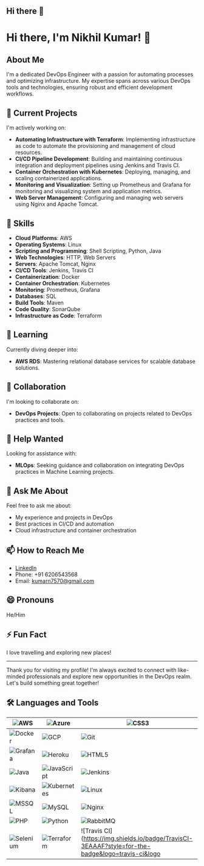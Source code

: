 ## Hi there 👋

<!--
**Nick1200000/Nick1200000** is a ✨ _special_ ✨ repository because its `README.md` (this file) appears on your GitHub profile.

Here are some ideas to get you started:



- 🔭 I’m currently working on AWS, TERRAFORM, JENKINS, DOCKER , KUBERNETES
- 🌱 I’m currently learning AWS RDS
- 👯 I’m looking to collaborate on DEVOPS
- 🤔 I’m looking for help with MLOPS
- 💬 Ask me about Myself
- 📫 How to reach me: www.linkedin.com/in/nikhil-kumar-4bbb7a216
- 😄 Pronouns: He/Him
- ⚡ Fun fact: Travelling


# Hi there, I'm Nikhil Kumar! 👋

## About Me
I'm a dedicated DevOps Engineer with a passion for automating processes and optimizing infrastructure. My expertise spans across various DevOps tools and technologies, ensuring robust and efficient development workflows.

## 🔭 Current Projects
I'm actively working on:
- **AWS**: Designing and managing scalable and secure cloud infrastructure.
- **Linux**: Leveraging the power of Linux for development and deployment environments.
- **Shell Scripting**: Automating routine tasks and managing server configurations.
- **Python**: Writing automation scripts and tools.
- **Java**: Developing and deploying Java applications.
- **Web Servers**: Configuring and managing web servers.
- **HTTP**: Understanding and utilizing HTTP protocols for web communication.
- **Apache Tomcat**: Deploying and managing Java-based web applications.
- **Nginx**: Implementing Nginx for reverse proxy, load balancing, and serving static content.
- **Jenkins**: Creating and maintaining CI/CD pipelines for automated build, test, and deployment.
- **Docker**: Containerizing applications for consistent and scalable deployments.
- **Kubernetes**: Orchestrating containerized applications for high availability and resilience.
- **Travis CI**: Implementing CI/CD pipelines with Travis CI.
- **Prometheus**: Monitoring system and application metrics.
- **Grafana**: Visualizing monitoring data for actionable insights.
- **SQL**: Managing and querying relational databases.
- **Maven**: Building and managing Java project dependencies.
- **SonarQube**: Ensuring code quality and security through continuous inspection.
- **Terraform**: Defining infrastructure as code for consistent and reproducible environments.

## 🌱 Learning
Currently diving deeper into:
- **AWS RDS**: Mastering relational database services for scalable database solutions.

## 👯 Collaboration
I'm looking to collaborate on:
- **DevOps Projects**: Open to collaborating on projects related to DevOps practices and tools.

## 🤔 Help Wanted
Looking for assistance with:
- **MLOps**: Seeking guidance and collaboration on integrating DevOps practices in Machine Learning projects.

## 💬 Ask Me About
Feel free to ask me about:
- My experience and projects in DevOps
- Best practices in CI/CD and automation
- Cloud infrastructure and container orchestration

## 📫 How to Reach Me
- [LinkedIn](https://www.linkedin.com/in/nikhil-kumar-4bbb7a216)
- Phone: +91 6206543568
- Email: kumarn7570@gmail.com

## 😄 Pronouns
He/Him

## ⚡ Fun Fact
I love travelling and exploring new places!

---

Thank you for visiting my profile! I'm always excited to connect with like-minded professionals and explore new opportunities in the DevOps realm. Let's build something great together!



<h3 align="left">Languages and Tools:</h3>
<p align="left"> <a href="https://aws.amazon.com" target="_blank" rel="noreferrer"> <img src="https://raw.githubusercontent.com/devicons/devicon/master/icons/amazonwebservices/amazonwebservices-original-wordmark.svg" alt="aws" width="40" height="40"/> </a> <a href="https://azure.microsoft.com/en-in/" target="_blank" rel="noreferrer"> <img src="https://www.vectorlogo.zone/logos/microsoft_azure/microsoft_azure-icon.svg" alt="azure" width="40" height="40"/> </a> <a href="https://www.w3schools.com/css/" target="_blank" rel="noreferrer"> <img src="https://raw.githubusercontent.com/devicons/devicon/master/icons/css3/css3-original-wordmark.svg" alt="css3" width="40" height="40"/> </a> <a href="https://www.docker.com/" target="_blank" rel="noreferrer"> <img src="https://raw.githubusercontent.com/devicons/devicon/master/icons/docker/docker-original-wordmark.svg" alt="docker" width="40" height="40"/> </a> <a href="https://cloud.google.com" target="_blank" rel="noreferrer"> <img src="https://www.vectorlogo.zone/logos/google_cloud/google_cloud-icon.svg" alt="gcp" width="40" height="40"/> </a> <a href="https://git-scm.com/" target="_blank" rel="noreferrer"> <img src="https://www.vectorlogo.zone/logos/git-scm/git-scm-icon.svg" alt="git" width="40" height="40"/> </a> <a href="https://grafana.com" target="_blank" rel="noreferrer"> <img src="https://www.vectorlogo.zone/logos/grafana/grafana-icon.svg" alt="grafana" width="40" height="40"/> </a> <a href="https://heroku.com" target="_blank" rel="noreferrer"> <img src="https://www.vectorlogo.zone/logos/heroku/heroku-icon.svg" alt="heroku" width="40" height="40"/> </a> <a href="https://www.w3.org/html/" target="_blank" rel="noreferrer"> <img src="https://raw.githubusercontent.com/devicons/devicon/master/icons/html5/html5-original-wordmark.svg" alt="html5" width="40" height="40"/> </a> <a href="https://www.java.com" target="_blank" rel="noreferrer"> <img src="https://raw.githubusercontent.com/devicons/devicon/master/icons/java/java-original.svg" alt="java" width="40" height="40"/> </a> <a href="https://developer.mozilla.org/en-US/docs/Web/JavaScript" target="_blank" rel="noreferrer"> <img src="https://raw.githubusercontent.com/devicons/devicon/master/icons/javascript/javascript-original.svg" alt="javascript" width="40" height="40"/> </a> <a href="https://www.jenkins.io" target="_blank" rel="noreferrer"> <img src="https://www.vectorlogo.zone/logos/jenkins/jenkins-icon.svg" alt="jenkins" width="40" height="40"/> </a> <a href="https://www.elastic.co/kibana" target="_blank" rel="noreferrer"> <img src="https://www.vectorlogo.zone/logos/elasticco_kibana/elasticco_kibana-icon.svg" alt="kibana" width="40" height="40"/> </a> <a href="https://kubernetes.io" target="_blank" rel="noreferrer"> <img src="https://www.vectorlogo.zone/logos/kubernetes/kubernetes-icon.svg" alt="kubernetes" width="40" height="40"/> </a> <a href="https://www.linux.org/" target="_blank" rel="noreferrer"> <img src="https://raw.githubusercontent.com/devicons/devicon/master/icons/linux/linux-original.svg" alt="linux" width="40" height="40"/> </a> <a href="https://www.microsoft.com/en-us/sql-server" target="_blank" rel="noreferrer"> <img src="https://www.svgrepo.com/show/303229/microsoft-sql-server-logo.svg" alt="mssql" width="40" height="40"/> </a> <a href="https://www.mysql.com/" target="_blank" rel="noreferrer"> <img src="https://raw.githubusercontent.com/devicons/devicon/master/icons/mysql/mysql-original-wordmark.svg" alt="mysql" width="40" height="40"/> </a> <a href="https://www.nginx.com" target="_blank" rel="noreferrer"> <img src="https://raw.githubusercontent.com/devicons/devicon/master/icons/nginx/nginx-original.svg" alt="nginx" width="40" height="40"/> </a> <a href="https://www.php.net" target="_blank" rel="noreferrer"> <img src="https://raw.githubusercontent.com/devicons/devicon/master/icons/php/php-original.svg" alt="php" width="40" height="40"/> </a> <a href="https://www.python.org" target="_blank" rel="noreferrer"> <img src="https://raw.githubusercontent.com/devicons/devicon/master/icons/python/python-original.svg" alt="python" width="40" height="40"/> </a> <a href="https://www.rabbitmq.com" target="_blank" rel="noreferrer"> <img src="https://www.vectorlogo.zone/logos/rabbitmq/rabbitmq-icon.svg" alt="rabbitMQ" width="40" height="40"/> </a> 
<a href="https://www.selenium.dev" target="_blank" rel="noreferrer"> <img src="https://raw.githubusercontent.com/detain/svg-logos/780f25886640cef088af994181646db2f6b1a3f8/svg/selenium-logo.svg" alt="selenium" width="40" height="40"/> </a> <a href="https://travis-ci.org" target="_blank" rel="noreferrer"> <img src="https://www.vectorlogo.zone/logos/travis-ci/travis-ci-icon.svg" alt="travisci" width="40" height="40"/> </a> </p>



# Hi there, I'm Nikhil Kumar! 👋

## About Me
I'm a dedicated DevOps Engineer with a passion for automating processes and optimizing infrastructure. My expertise spans across various DevOps tools and technologies, ensuring robust and efficient development workflows.

## 🔭 Current Projects
I'm actively working on:
- **AWS**: Designing and managing scalable and secure cloud infrastructure.
- **Linux**: Leveraging the power of Linux for development and deployment environments.
- **Shell Scripting**: Automating routine tasks and managing server configurations.
- **Python**: Writing automation scripts and tools.
- **Java**: Developing and deploying Java applications.
- **Web Servers**: Configuring and managing web servers.
- **HTTP**: Understanding and utilizing HTTP protocols for web communication.
- **Apache Tomcat**: Deploying and managing Java-based web applications.
- **Nginx**: Implementing Nginx for reverse proxy, load balancing, and serving static content.
- **Jenkins**: Creating and maintaining CI/CD pipelines for automated build, test, and deployment.
- **Docker**: Containerizing applications for consistent and scalable deployments.
- **Kubernetes**: Orchestrating containerized applications for high availability and resilience.
- **Travis CI**: Implementing CI/CD pipelines with Travis CI.
- **Prometheus**: Monitoring system and application metrics.
- **Grafana**: Visualizing monitoring data for actionable insights.
- **SQL**: Managing and querying relational databases.
- **Maven**: Building and managing Java project dependencies.
- **SonarQube**: Ensuring code quality and security through continuous inspection.
- **Terraform**: Defining infrastructure as code for consistent and reproducible environments.

## 🌱 Learning
Currently diving deeper into:
- **AWS RDS**: Mastering relational database services for scalable database solutions.

## 👯 Collaboration
I'm looking to collaborate on:
- **DevOps Projects**: Open to collaborating on projects related to DevOps practices and tools.

## 🤔 Help Wanted
Looking for assistance with:
- **MLOps**: Seeking guidance and collaboration on integrating DevOps practices in Machine Learning projects.

## 💬 Ask Me About
Feel free to ask me about:
- My experience and projects in DevOps
- Best practices in CI/CD and automation
- Cloud infrastructure and container orchestration

## 📫 How to Reach Me
- [LinkedIn](https://www.linkedin.com/in/nikhil-kumar-4bbb7a216)
- Phone: +91 6206543568
- Email: kumarn7570@gmail.com

## 😄 Pronouns
He/Him

## ⚡ Fun Fact
I love travelling and exploring new places!

---

Thank you for visiting my profile! I'm always excited to connect with like-minded professionals and explore new opportunities in the DevOps realm. Let's build something great together!

## 🛠️ Languages and Tools

![AWS](https://img.shields.io/badge/AWS-232F3E?style=for-the-badge&logo=amazon-aws&logoColor=white)
![Azure](https://img.shields.io/badge/Azure-0078D4?style=for-the-badge&logo=microsoft-azure&logoColor=white)
![CSS3](https://img.shields.io/badge/CSS3-1572B6?style=for-the-badge&logo=css3&logoColor=white)
![Docker](https://img.shields.io/badge/Docker-2496ED?style=for-the-badge&logo=docker&logoColor=white)
![GCP](https://img.shields.io/badge/GCP-4285F4?style=for-the-badge&logo=google-cloud&logoColor=white)
![Git](https://img.shields.io/badge/Git-F05032?style=for-the-badge&logo=git&logoColor=white)
![Grafana](https://img.shields.io/badge/Grafana-F46800?style=for-the-badge&logo=grafana&logoColor=white)
![Heroku](https://img.shields.io/badge/Heroku-430098?style=for-the-badge&logo=heroku&logoColor=white)
![HTML5](https://img.shields.io/badge/HTML5-E34F26?style=for-the-badge&logo=html5&logoColor=white)
![Java](https://img.shields.io/badge/Java-007396?style=for-the-badge&logo=java&logoColor=white)
![JavaScript](https://img.shields.io/badge/JavaScript-F7DF1E?style=for-the-badge&logo=javascript&logoColor=black)
![Jenkins](https://img.shields.io/badge/Jenkins-D24939?style=for-the-badge&logo=jenkins&logoColor=white)
![Kibana](https://img.shields.io/badge/Kibana-005571?style=for-the-badge&logo=kibana&logoColor=white)
![Kubernetes](https://img.shields.io/badge/Kubernetes-326CE5?style=for-the-badge&logo=kubernetes&logoColor=white)
![Linux](https://img.shields.io/badge/Linux-FCC624?style=for-the-badge&logo=linux&logoColor=black)
![MSSQL](https://img.shields.io/badge/MSSQL-CC2927?style=for-the-badge&logo=microsoft-sql-server&logoColor=white)
![MySQL](https://img.shields.io/badge/MySQL-4479A1?style=for-the-badge&logo=mysql&logoColor=white)
![Nginx](https://img.shields.io/badge/Nginx-009639?style=for-the-badge&logo=nginx&logoColor=white)
![PHP](https://img.shields.io/badge/PHP-777BB4?style=for-the-badge&logo=php&logoColor=white)
![Python](https://img.shields.io/badge/Python-3776AB?style=for-the-badge&logo=python&logoColor=white)
![RabbitMQ](https://img.shields.io/badge/RabbitMQ-FF6600?style=for-the-badge&logo=rabbitmq&logoColor=white)
![Selenium](https://img.shields.io/badge/Selenium-43B02A?style=for-the-badge&logo=selenium&logoColor=white)

# Hi there, I'm Nikhil Kumar! 👋

## About Me
I'm a dedicated DevOps Engineer with a passion for automating processes and optimizing infrastructure. My expertise spans across various DevOps tools and technologies, ensuring robust and efficient development workflows.

## 🔭 **Current Projects**
I'm actively working on:
- **AWS**: Designing and managing scalable and secure cloud infrastructure.
- **Linux**: Leveraging the power of Linux for development and deployment environments.
- **Shell Scripting**: Automating routine tasks and managing server configurations.
- **Python**: Writing automation scripts and tools.
- **Java**: Developing and deploying Java applications.
- **Web Servers**: Configuring and managing web servers.
- **HTTP**: Understanding and utilizing HTTP protocols for web communication.
- **Apache Tomcat**: Deploying and managing Java-based web applications.
- **Nginx**: Implementing Nginx for reverse proxy, load balancing, and serving static content.
- **Jenkins**: Creating and maintaining CI/CD pipelines for automated build, test, and deployment.
- **Docker**: Containerizing applications for consistent and scalable deployments.
- **Kubernetes**: Orchestrating containerized applications for high availability and resilience.
- **Travis CI**: Implementing CI/CD pipelines with Travis CI.
- **Prometheus**: Monitoring system and application metrics.
- **Grafana**: Visualizing monitoring data for actionable insights.
- **SQL**: Managing and querying relational databases.
- **Maven**: Building and managing Java project dependencies.
- **SonarQube**: Ensuring code quality and security through continuous inspection.
- **Terraform**: Defining infrastructure as code for consistent and reproducible environments.

## 🌱 Learning
Currently diving deeper into:
- **AWS RDS**: Mastering relational database services for scalable database solutions.

## 👯 Collaboration
I'm looking to collaborate on:
- **DevOps Projects**: Open to collaborating on projects related to DevOps practices and tools.

## 🤔 Help Wanted
Looking for assistance with:
- **MLOps**: Seeking guidance and collaboration on integrating DevOps practices in Machine Learning projects.

## 💬 Ask Me About
Feel free to ask me about:
- My experience and projects in DevOps
- Best practices in CI/CD and automation
- Cloud infrastructure and container orchestration

## 📫 How to Reach Me
- [LinkedIn](https://www.linkedin.com/in/nikhil-kumar-4bbb7a216)
- Phone: +91 6206543568
- Email: kumarn7570@gmail.com

## 😄 Pronouns
He/Him

## ⚡ Fun Fact
I love travelling and exploring new places!

---

Thank you for visiting my profile! I'm always excited to connect with like-minded professionals and explore new opportunities in the DevOps realm. Let's build something great together!

## 🛠️ Languages and Tools

| ![AWS](https://img.shields.io/badge/AWS-232F3E?style=for-the-badge&logo=amazon-aws&logoColor=white) | ![Azure](https://img.shields.io/badge/Azure-0078D4?style=for-the-badge&logo=microsoft-azure&logoColor=white) | ![CSS3](https://img.shields.io/badge/CSS3-1572B6?style=for-the-badge&logo=css3&logoColor=white) |
|---|---|---|
| ![Docker](https://img.shields.io/badge/Docker-2496ED?style=for-the-badge&logo=docker&logoColor=white) | ![GCP](https://img.shields.io/badge/GCP-4285F4?style=for-the-badge&logo=google-cloud&logoColor=white) | ![Git](https://img.shields.io/badge/Git-F05032?style=for-the-badge&logo=git&logoColor=white) |
| ![Grafana](https://img.shields.io/badge/Grafana-F46800?style=for-the-badge&logo=grafana&logoColor=white) | ![Heroku](https://img.shields.io/badge/Heroku-430098?style=for-the-badge&logo=heroku&logoColor=white) | ![HTML5](https://img.shields.io/badge/HTML5-E34F26?style=for-the-badge&logo=html5&logoColor=white) |
| ![Java](https://img.shields.io/badge/Java-007396?style=for-the-badge&logo=java&logoColor=white) | ![JavaScript](https://img.shields.io/badge/JavaScript-F7DF1E?style=for-the-badge&logo=javascript&logoColor=black) | ![Jenkins](https://img.shields.io/badge/Jenkins-D24939?style=for-the-badge&logo=jenkins&logoColor=white) |
| ![Kibana](https://img.shields.io/badge/Kibana-005571?style=for-the-badge&logo=kibana&logoColor=white) | ![Kubernetes](https://img.shields.io/badge/Kubernetes-326CE5?style=for-the-badge&logo=kubernetes&logoColor=white) | ![Linux](https://img.shields.io/badge/Linux-FCC624?style=for-the-badge&logo=linux&logoColor=black) |
| ![MSSQL](https://img.shields.io/badge/MSSQL-CC2927?style=for-the-badge&logo=microsoft-sql-server&logoColor=white) | ![MySQL](https://img.shields.io/badge/MySQL-4479A1?style=for-the-badge&logo=mysql&logoColor=white) | ![Nginx](https://img.shields.io/badge/Nginx-009639?style=for-the-badge&logo=nginx&logoColor=white) |
| ![PHP](https://img.shields.io/badge/PHP-777BB4?style=for-the-badge&logo=php&logoColor=white) | ![Python](https://img.shields.io/badge/Python-3776AB?style=for-the-badge&logo=python&logoColor=white) | ![RabbitMQ](https://img.shields.io/badge/RabbitMQ-FF6600?style=for-the-badge&logo=rabbitmq&logoColor=white) |
| ![Selenium](https://img.shields.io/badge/Selenium-43B02A?style=for-the-badge&logo=selenium&logoColor=white) | ![Terraform](https://img.shields.io/badge/Terraform-623CE4?style=for-the-badge&logo=terraform&logoColor=white) | ![Travis CI](https://img.shields.io/badge/TravisCI-3EAAAF?style=for-the-badge&logo=travis-ci&logoColor=white) |
-->
# Hi there, I'm Nikhil Kumar! 👋

## About Me
I'm a dedicated DevOps Engineer with a passion for automating processes and optimizing infrastructure. My expertise spans across various DevOps tools and technologies, ensuring robust and efficient development workflows.

## 🔭 **Current Projects**
I'm actively working on:
- **Automating Infrastructure with Terraform**: Implementing infrastructure as code to automate the provisioning and management of cloud resources.
- **CI/CD Pipeline Development**: Building and maintaining continuous integration and deployment pipelines using Jenkins and Travis CI.
- **Container Orchestration with Kubernetes**: Deploying, managing, and scaling containerized applications.
- **Monitoring and Visualization**: Setting up Prometheus and Grafana for monitoring and visualizing system and application metrics.
- **Web Server Management**: Configuring and managing web servers using Nginx and Apache Tomcat.

## 🌟 **Skills**
- **Cloud Platforms**: AWS
- **Operating Systems**: Linux
- **Scripting and Programming**: Shell Scripting, Python, Java
- **Web Technologies**: HTTP, Web Servers
- **Servers**: Apache Tomcat, Nginx
- **CI/CD Tools**: Jenkins, Travis CI
- **Containerization**: Docker
- **Container Orchestration**: Kubernetes
- **Monitoring**: Prometheus, Grafana
- **Databases**: SQL
- **Build Tools**: Maven
- **Code Quality**: SonarQube
- **Infrastructure as Code**: Terraform

## 🌱 Learning
Currently diving deeper into:
- **AWS RDS**: Mastering relational database services for scalable database solutions.

## 👯 Collaboration
I'm looking to collaborate on:
- **DevOps Projects**: Open to collaborating on projects related to DevOps practices and tools.

## 🤔 Help Wanted
Looking for assistance with:
- **MLOps**: Seeking guidance and collaboration on integrating DevOps practices in Machine Learning projects.

## 💬 Ask Me About
Feel free to ask me about:
- My experience and projects in DevOps
- Best practices in CI/CD and automation
- Cloud infrastructure and container orchestration

## 📫 How to Reach Me
- [LinkedIn](https://www.linkedin.com/in/nikhil-kumar-4bbb7a216)
- Phone: +91 6206543568
- Email: kumarn7570@gmail.com

## 😄 Pronouns
He/Him

## ⚡ Fun Fact
I love travelling and exploring new places!

---

Thank you for visiting my profile! I'm always excited to connect with like-minded professionals and explore new opportunities in the DevOps realm. Let's build something great together!

## 🛠️ Languages and Tools

| ![AWS](https://img.shields.io/badge/AWS-232F3E?style=for-the-badge&logo=amazon-aws&logoColor=white) | ![Azure](https://img.shields.io/badge/Azure-0078D4?style=for-the-badge&logo=microsoft-azure&logoColor=white) | ![CSS3](https://img.shields.io/badge/CSS3-1572B6?style=for-the-badge&logo=css3&logoColor=white) |
|---|---|---|
| ![Docker](https://img.shields.io/badge/Docker-2496ED?style=for-the-badge&logo=docker&logoColor=white) | ![GCP](https://img.shields.io/badge/GCP-4285F4?style=for-the-badge&logo=google-cloud&logoColor=white) | ![Git](https://img.shields.io/badge/Git-F05032?style=for-the-badge&logo=git&logoColor=white) |
| ![Grafana](https://img.shields.io/badge/Grafana-F46800?style=for-the-badge&logo=grafana&logoColor=white) | ![Heroku](https://img.shields.io/badge/Heroku-430098?style=for-the-badge&logo=heroku&logoColor=white) | ![HTML5](https://img.shields.io/badge/HTML5-E34F26?style=for-the-badge&logo=html5&logoColor=white) |
| ![Java](https://img.shields.io/badge/Java-007396?style=for-the-badge&logo=java&logoColor=white) | ![JavaScript](https://img.shields.io/badge/JavaScript-F7DF1E?style=for-the-badge&logo=javascript&logoColor=black) | ![Jenkins](https://img.shields.io/badge/Jenkins-D24939?style=for-the-badge&logo=jenkins&logoColor=white) |
| ![Kibana](https://img.shields.io/badge/Kibana-005571?style=for-the-badge&logo=kibana&logoColor=white) | ![Kubernetes](https://img.shields.io/badge/Kubernetes-326CE5?style=for-the-badge&logo=kubernetes&logoColor=white) | ![Linux](https://img.shields.io/badge/Linux-FCC624?style=for-the-badge&logo=linux&logoColor=black) |
| ![MSSQL](https://img.shields.io/badge/MSSQL-CC2927?style=for-the-badge&logo=microsoft-sql-server&logoColor=white) | ![MySQL](https://img.shields.io/badge/MySQL-4479A1?style=for-the-badge&logo=mysql&logoColor=white) | ![Nginx](https://img.shields.io/badge/Nginx-009639?style=for-the-badge&logo=nginx&logoColor=white) |
| ![PHP](https://img.shields.io/badge/PHP-777BB4?style=for-the-badge&logo=php&logoColor=white) | ![Python](https://img.shields.io/badge/Python-3776AB?style=for-the-badge&logo=python&logoColor=white) | ![RabbitMQ](https://img.shields.io/badge/RabbitMQ-FF6600?style=for-the-badge&logo=rabbitmq&logoColor=white) |
| ![Selenium](https://img.shields.io/badge/Selenium-43B02A?style=for-the-badge&logo=selenium&logoColor=white) | ![Terraform](https://img.shields.io/badge/Terraform-623CE4?style=for-the-badge&logo=terraform&logoColor=white) | ![Travis CI](https://img.shields.io/badge/TravisCI-3EAAAF?style=for-the-badge&logo=travis-ci&logo
